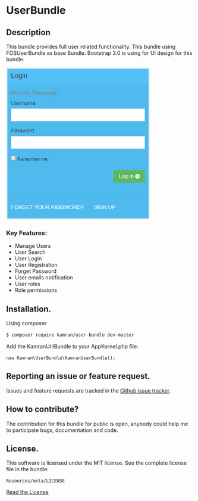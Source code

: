 # UserBundle


## Description

This bundle provides full user related functionality. This bundle using FOSUserBundle as base Bundle.
Bootstrap 3.0 is using for UI design for this bundle. 

![alt text](https://github.com/kamranshahzad/UserBundle/blob/master/Resources/public/images/login_screenshot.png "Login screenshot")


### Key Features:
* Manage Users
* User Search
* User Login
* User Registration
* Forget Password
* User emails notification
* User roles
* Role permissions


## Installation.

Using composer

``` bash
$ composer require kamran/user-bundle dev-master
```
Add the KamranUtilBundle to your AppKernel.php file:

```
new Kamran\UserBundle\KamranUserBundle();
```

## Reporting an issue or feature request.

Issues and feature requests are tracked in the 
[Github issue tracker](https://github.com/kamranshahzad/UserBundle/issues).


How to contribute?
------------------------------------
The contribution for this bundle for public is open, anybody could help me to participate 
bugs, documentation and code.



## License.
This software is licensed under the MIT license. See the complete license file in the bundle:
```
Resources/meta/LICENSE
```
[Read the License](https://github.com/kamranshahzad/UserBundle/blob/master/Resources/meta/LICENSE)
